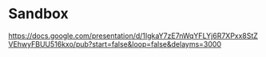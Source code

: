 Sandbox
=======

https://docs.google.com/presentation/d/1IgkaY7zE7nWqYFLYj6R7XPxx8StZVEhwyFBUU516kxo/pub?start=false&loop=false&delayms=3000
